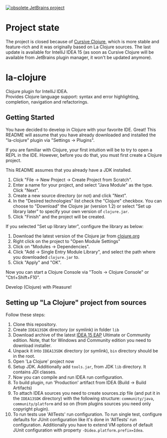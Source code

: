 [![obsolete JetBrains project](http://jb.gg/badges/obsolete.svg)](https://confluence.jetbrains.com/display/ALL/JetBrains+on+GitHub)

Project state
=============

The project is closed because of [Cursive Clojure](https://cursiveclojure.com/), which is more stable and feature-rich and it was originally based on La Clojure sources. The last update is available for IntelliJ IDEA 15 (as soon as Cursive Clojure will be available from JetBrains plugin manager, it won't be updated anymore).

la-clojure
==========

Clojure plugin for IntelliJ IDEA.  
 Provides Clojure language support: syntax and error highlighting, completion, navigation and refactorings.

Getting Started
--
You have decided to develop in Clojure with your favorite IDE.  Great!  This README will assume that you have already downloaded and installed the "la-clojure" plugin via "Settings -> Plugins".

If you are familiar with Clojure, your first intuition will be to try to open a REPL in the IDE.  However, before you do that, you must first create a Clojure project.

This README assumes that you already have a JDK installed.  

1.  Click "File -> New Project -> Create Project from Scratch".
2.  Enter a name for your project, and select "Java Module" as the type.  Click "Next".
3.  Create a new source directory (or not) and click "Next".
4.  In the "Desired technologies" list check the "Clojure" checkbox.  You can choose to "Download" the Clojure jar (version 1.2) or select "Set up library later" to specify your own version of `clojure.jar`.
5.  Click "Finish" and the project will be created.

If you selected "Set up library later", configure the library as below:

1.  Download the latest version of the Clojure jar from [clojure.org](http://clojure.org/downloads)
2.  Right click on the project to "Open Module Settings"
3.  Click on "Modules -> Dependencies".
4.  Click "Add -> Single Entry Module Library", and select the path where you downloaded `clojure.jar` to.
5.  Click "Apply" and "OK".

Now you can start a Clojure Console via "Tools -> Clojure Console" or "Ctrl+Shift+F10".

Develop (Clojure) with Pleasure!

Setting up "La Clojure" project from sources
--
Follow these steps:

1. Clone this repository.
2. Create `IDEA13SDK` directory (or symlink) in folder `lib`
3. Download archive of the latest [IDEA 15 EAP](http://confluence.jetbrains.com/display/IDEADEV/IDEA+15+EAP) Ultimate or Community edition. Note, that for Windows and Community edition you need to download installer.
4. Unpack it into `IDEA13SDK` directory (or symlink), `bin` directory should be in the root.
5. Open 'La Clojure' project now
6. Setup JDK. Additionally add `tools.jar`, from JDK `lib` directory. It contains JDI classes.
7. Now you can compile and run IDEA run configuration.
8. To build plugin, run 'Production' artifact from IDEA (Build -> Build Artifacts)
9. To attach IDEA sources you need to create sources.zip file (and put it in the `IDEA13SDK` directory) with the following structure: `community/java`, `community/platform` and so on (from plugins sources you need only copyright plugin).
10. To run tests use 'AllTests' run configuration. To run single test, configure defaults for JUnit configuration like it's done in 'AllTests' run configuration. Additionally you have to extend VM options of default JUnit configuration with property `-Didea.platform.prefix=Idea`.
